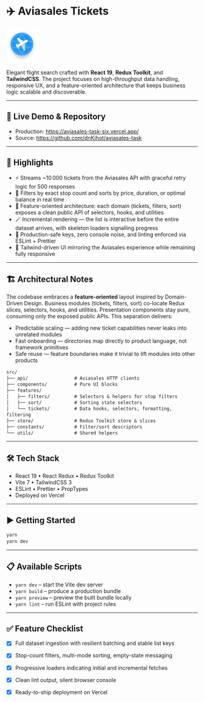 # ✈️ Aviasales Tickets

![Aviasales UI](public/images/Logo.png)

Elegant flight search crafted with **React 19**, **Redux Toolkit**, and **TailwindCSS**. The project focuses on high-throughput data handling, responsive UX, and a feature-oriented architecture that keeps business logic scalable and discoverable.

---

## 🚀 Live Demo & Repository

- Production: https://aviasales-task-six.vercel.app/  
- Source: https://github.com/dnKihot/aviasales-task

---

## 🌟 Highlights

- ⚡️ Streams ~10 000 tickets from the Aviasales API with graceful retry logic for 500 responses  
- 🧭 Filters by exact stop count and sorts by price, duration, or optimal balance in real time  
- 🧱 Feature-oriented architecture: each domain (tickets, filters, sort) exposes a clean public API of selectors, hooks, and utilities  
- 🪄 Incremental rendering — the list is interactive before the entire dataset arrives, with skeleton loaders signalling progress  
- 🔐 Production-safe keys, zero console noise, and linting enforced via ESLint + Prettier  
- 🎨 Tailwind-driven UI mirroring the Aviasales experience while remaining fully responsive

---

## 🏗️ Architectural Notes

The codebase embraces a **feature-oriented** layout inspired by Domain-Driven Design. Business modules (tickets, filters, sort) co-locate Redux slices, selectors, hooks, and utilities. Presentation components stay pure, consuming only the exposed public APIs. This separation delivers:

- Predictable scaling — adding new ticket capabilities never leaks into unrelated modules  
- Fast onboarding — directories map directly to product language, not framework primitives  
- Safe reuse — feature boundaries make it trivial to lift modules into other products

```text
src/
├── api/                 # Aviasales HTTP clients
├── components/          # Pure UI blocks
├── features/
│   ├── filters/         # Selectors & helpers for stop filters
│   ├── sort/            # Sorting state selectors
│   └── tickets/         # Data hooks, selectors, formatting, filtering
├── store/               # Redux Toolkit store & slices
├── constants/           # Filter/sort descriptors
└── utils/               # Shared helpers
```

---

## 🛠️ Tech Stack

- React 19 • React Redux • Redux Toolkit  
- Vite 7 • TailwindCSS 3  
- ESLint • Prettier • PropTypes  
- Deployed on Vercel

---

## ▶️ Getting Started

```bash
yarn
yarn dev
```

---

## 📋 Available Scripts

- `yarn dev` – start the Vite dev server  
- `yarn build` – produce a production bundle  
- `yarn preview` – preview the built bundle locally  
- `yarn lint` – run ESLint with project rules

---

## ✅ Feature Checklist

- [x] Full dataset ingestion with resilient batching and stable list keys  
- [x] Stop-count filters, multi-mode sorting, empty-state messaging  
- [x] Progressive loaders indicating initial and incremental fetches  
- [x] Clean lint output, silent browser console  
- [x] Ready-to-ship deployment on Vercel

